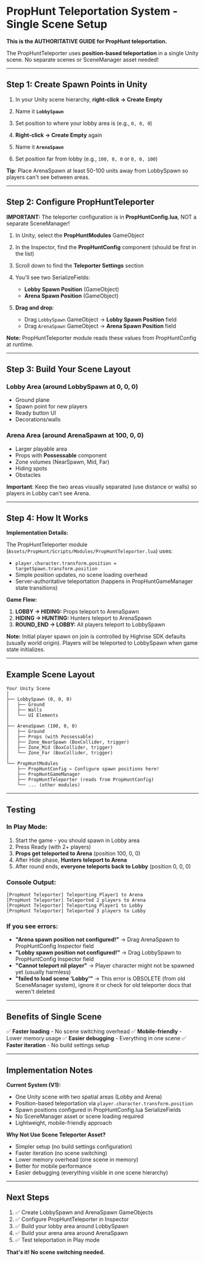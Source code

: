 # PropHunt Teleportation System - Single Scene Setup

**This is the AUTHORITATIVE GUIDE for PropHunt teleportation.**

The PropHuntTeleporter uses **position-based teleportation** in a single Unity scene. No separate scenes or SceneManager asset needed!

---

## Step 1: Create Spawn Points in Unity

1. In your Unity scene hierarchy, **right-click → Create Empty**
2. Name it **`LobbySpawn`**
3. Set position to where your lobby area is (e.g., `0, 0, 0`)

4. **Right-click → Create Empty** again
5. Name it **`ArenaSpawn`**
6. Set position far from lobby (e.g., `100, 0, 0` or `0, 0, 100`)

**Tip**: Place ArenaSpawn at least 50-100 units away from LobbySpawn so players can't see between areas.

---

## Step 2: Configure PropHuntTeleporter

**IMPORTANT:** The teleporter configuration is in **PropHuntConfig.lua**, NOT a separate SceneManager!

1. In Unity, select the **PropHuntModules** GameObject
2. In the Inspector, find the **PropHuntConfig** component (should be first in the list)
3. Scroll down to find the **Teleporter Settings** section
4. You'll see two SerializeFields:
   - **Lobby Spawn Position** (GameObject)
   - **Arena Spawn Position** (GameObject)

5. **Drag and drop**:
   - Drag `LobbySpawn` GameObject → **Lobby Spawn Position** field
   - Drag `ArenaSpawn` GameObject → **Arena Spawn Position** field

**Note:** PropHuntTeleporter module reads these values from PropHuntConfig at runtime.

---

## Step 3: Build Your Scene Layout

### Lobby Area (around LobbySpawn at 0, 0, 0)
- Ground plane
- Spawn point for new players
- Ready button UI
- Decorations/walls

### Arena Area (around ArenaSpawn at 100, 0, 0)
- Larger playable area
- Props with **Possessable** component
- Zone volumes (NearSpawn, Mid, Far)
- Hiding spots
- Obstacles

**Important**: Keep the two areas visually separated (use distance or walls) so players in Lobby can't see Arena.

---

## Step 4: How It Works

**Implementation Details:**

The PropHuntTeleporter module (`Assets/PropHunt/Scripts/Modules/PropHuntTeleporter.lua`) uses:
- `player.character.transform.position = targetSpawn.transform.position`
- Simple position updates, no scene loading overhead
- Server-authoritative teleportation (happens in PropHuntGameManager state transitions)

**Game Flow:**
1. **LOBBY → HIDING:** Props teleport to ArenaSpawn
2. **HIDING → HUNTING:** Hunters teleport to ArenaSpawn
3. **ROUND_END → LOBBY:** All players teleport to LobbySpawn

**Note:** Initial player spawn on join is controlled by Highrise SDK defaults (usually world origin). Players will be teleported to LobbySpawn when game state initializes.

---

## Example Scene Layout

```
Your Unity Scene
│
├── LobbySpawn (0, 0, 0)
│   ├── Ground
│   ├── Walls
│   └── UI Elements
│
├── ArenaSpawn (100, 0, 0)
│   ├── Ground
│   ├── Props (with Possessable)
│   ├── Zone_NearSpawn (BoxCollider, trigger)
│   ├── Zone_Mid (BoxCollider, trigger)
│   └── Zone_Far (BoxCollider, trigger)
│
└── PropHuntModules
    ├── PropHuntConfig ← Configure spawn positions here!
    ├── PropHuntGameManager
    ├── PropHuntTeleporter (reads from PropHuntConfig)
    └── ... (other modules)
```

---

## Testing

### In Play Mode:

1. Start the game - you should spawn in Lobby area
2. Press Ready (with 2+ players)
3. **Props get teleported to Arena** (position 100, 0, 0)
4. After Hide phase, **Hunters teleport to Arena**
5. After round ends, **everyone teleports back to Lobby** (position 0, 0, 0)

### Console Output:
```
[PropHunt Teleporter] Teleporting Player1 to Arena
[PropHunt Teleporter] Teleported 2 players to Arena
[PropHunt Teleporter] Teleporting Player1 to Lobby
[PropHunt Teleporter] Teleported 3 players to Lobby
```

### If you see errors:
- **"Arena spawn position not configured!"** → Drag ArenaSpawn to PropHuntConfig Inspector field
- **"Lobby spawn position not configured!"** → Drag LobbySpawn to PropHuntConfig Inspector field
- **"Cannot teleport nil player"** → Player character might not be spawned yet (usually harmless)
- **"failed to load scene 'Lobby'"** → This error is OBSOLETE (from old SceneManager system), ignore it or check for old teleporter docs that weren't deleted

---

## Benefits of Single Scene

✅ **Faster loading** - No scene switching overhead
✅ **Mobile-friendly** - Lower memory usage
✅ **Easier debugging** - Everything in one scene
✅ **Faster iteration** - No build settings setup

---

## Implementation Notes

**Current System (V1):**
- One Unity scene with two spatial areas (Lobby and Arena)
- Position-based teleportation via `player.character.transform.position`
- Spawn positions configured in PropHuntConfig.lua SerializeFields
- No SceneManager asset or scene loading required
- Lightweight, mobile-friendly approach

**Why Not Use Scene Teleporter Asset?**
- Simpler setup (no build settings configuration)
- Faster iteration (no scene switching)
- Lower memory overhead (one scene in memory)
- Better for mobile performance
- Easier debugging (everything visible in one scene hierarchy)

---

## Next Steps

1. ✅ Create LobbySpawn and ArenaSpawn GameObjects
2. ✅ Configure PropHuntTeleporter in Inspector
3. ✅ Build your lobby area around LobbySpawn
4. ✅ Build your arena area around ArenaSpawn
5. ✅ Test teleportation in Play mode

**That's it! No scene switching needed.**
